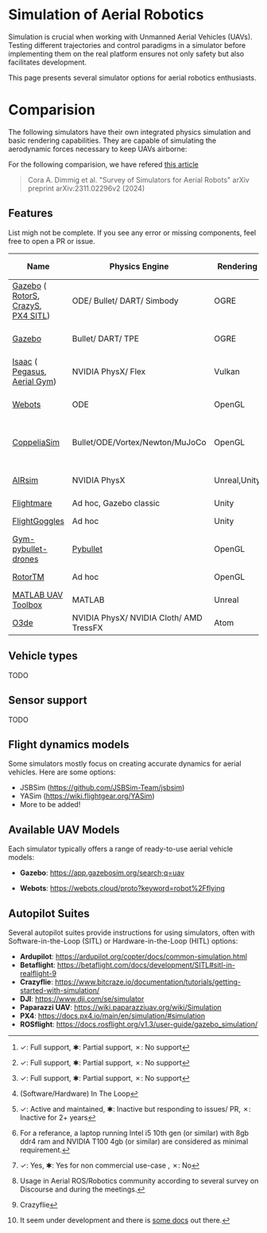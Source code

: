 # Simulation of Aerial Robotics

Simulation is crucial when working with Unmanned Aerial Vehicles (UAVs). Testing different trajectories and control paradigms in a simulator before implementing them on the real platform ensures not only safety but also facilitates development.

This page presents several simulator options for aerial robotics enthusiasts.

# Comparision

The following simulators have their own integrated physics simulation and basic rendering capabilities. They are capable of simulating the aerodynamic forces necessary to keep UAVs airborne:

For the following comparision, we have refered [this article](https://arxiv.org/pdf/2311.02296.pdf)
> Cora A. Dimmig et al. "Survey of Simulators for Aerial Robots" arXiv preprint arXiv:2311.02296v2 (2024)

## Features

List migh not be complete. If you see any error or missing components, feel free to open a PR or issue.


| Name | Physics Engine | Rendering | Linux[^1] | Windows[^1] | MacOS[^1] | Interface | (S/H)ITL[^6] | Active[^2] | Hardware requirement[^3] | Licence | Open source[^4] | Interest [^5] |
| -------------------------------------------------- | -------------------------- | --------- | --------- | --------- | ----- | -------------- | ------------------ | ------ | -------------------- | -------- | ----------- | -------------- |
|[Gazebo](https://classic.gazebosim.org/) (<br/>[RotorS](https://github.com/ethz-asl/rotors_simulator), <br/> [CrazyS](https://github.com/gsilano/CrazyS), <br/> [PX4 SITL](https://docs.px4.io/v1.12/en/simulation/gazebo.html#gazebo-simulation)) | ODE/ Bullet/ DART/ Simbody | OGRE | ✓ <br/>( ✓ <br/> ✓ <br/> ✓ )| ✱ <br/>( ✗ <br/> ✗ <br/> ✗)| ✓ <br/>( ✗ <br/> ✗ <br/> ✗ )| ROS 1/2, C++, RL | PX4, ArduPilot, CF[^7] | ✓ <br/>( ✗ <br/> ✱ <br/> ✗ ) | minimal/decent |Apache 2.0| ✓ | High |
|[Gazebo](https://gazebosim.org/) | Bullet/ DART/ TPE | OGRE | ✓ | ✱ | ✓ | ROS 1/2, C++, Python, RL | PX4, ArduPilot, CF | ✓ | minimal/decent |Apache 2.0| ✓ | High |
|[Isaac](https://developer.nvidia.com/isaac-sim) (<br/>[Pegasus](https://pegasussimulator.github.io/), <br/>[Aerial Gym](https://github.com/ntnu-arl/aerial_gym_simulator)) | NVIDIA PhysX/ Flex | Vulkan | ✓ | ✗ | ✗ | ROS 1/2, Python, RL | Pegasus: PX4 | ✓ | high/demanding |[NVIDIA OMNIVERSE](https://docs.omniverse.nvidia.com/isaacsim/latest/common/NVIDIA_Omniverse_License_Agreement.html)<br/>(BSD 3)| ✗ <br/> (✓ <br/> ✓) | User specific |
|[Webots](https://www.cyberbotics.com/)| ODE | OpenGL | ✓ | ✓ | ✓ | ROS 1/2, C/C++, Python, MATLAB, Java | ArduPilot, CF | ✓ | decent/high |Apache 2.0| ✓ | Developing |
|[CoppeliaSim](https://www.coppeliarobotics.com/)| Bullet/ODE/Vortex/Newton/MuJoCo | OpenGL | ✓ | ✓ | ✓ | ROS 1/2, C/C++, Python, MATLAB, Java,Lua,Octave | -- | ✓ | decent/high |GNU GPL/Commercial| ✱ | Decent |
|[AIRsim](https://github.com/microsoft/AirSim)| NVIDIA PhysX | Unreal,Unity | ✓ | ✓ | ✓ | ROS 1, C++, Python, C#, Java,RL | PX4, ArduPilot | ✗ | medium/high |MIT| ✓ | Low |
|[Flightmare](https://github.com/uzh-rpg/flightmare)| Ad hoc, Gazebo classic | Unity | ✓ | ✗ | ✗ | ROS 1, C++, RL | -- | ✗ | -- |MIT| ✓ | Low |
|[FlightGoggles](https://flightgoggles.mit.edu/)| Ad hoc | Unity | ✓ | ✱ | ✗ | ROS 1, C++ | Motion capture | ✗ | -- |MIT| ✓ | Unknown |
|[Gym-pybullet-drones](https://github.com/utiasDSL/gym-pybullet-drones)| [Pybullet](https://pybullet.org/wordpress/) | OpenGL | ✓ | ✱ | ✓ | Python, RL | Betaflight, CF | ✓ | minimal/decent/high |MIT (Pybullet: [zlib](https://github.com/bulletphysics/bullet3/blob/master/LICENSE.txt))| ✓ | High |
|[RotorTM](https://github.com/arplaboratory/RotorTM)| Ad hoc | OpenGL | ✓ | ✗ | ✗ | ROS 1, Python, MATLAB | -- | ✓ | -- |GNU GPL| ✓ | Unknown |
|[MATLAB UAV Toolbox](https://www.mathworks.com/products/uav.html)| MATLAB | Unreal | ✓ | ✓ | ✓ | ROS 2, MATLAB | PX4 | ✓ | -- |Proprietary, Commercial| ✗ | Unknown |
| [O3de](https://o3de.org/) | NVIDIA PhysX/ NVIDIA Cloth/ AMD TressFX | Atom | ✓ | ✓ | ✱ | ROS 2[^8] , C++ | unknown | ✓ | decent/high | Apache-2.0/MIT | ✓ | Developing |

[^1]: ✓: Full support,  ✱: Partial support,  ✗: No support

[^2]: ✓: Active and maintained,  ✱: Inactive but  responding to issues/ PR,  ✗: Inactive for 2+ years

[^3]: For a referance, a laptop running Intel i5 10th gen (or similar) with 8gb ddr4 ram and NVIDIA T100 4gb (or similar) are considered as minimal requirement.

[^4]: ✓: Yes,  ✱: Yes for non commercial use-case ,  ✗: No 

[^5]: Usage in Aerial ROS/Robotics community according to several survey on Discourse and during the meetings.

[^6]: (Software/Hardware) In The Loop

[^7]: Crazyflie

[^8]: It seem under development and there is [some docs](https://docs.o3de.org/docs/user-guide/interactivity/robotics/project-configuration/) out there.


## Vehicle types

TODO

## Sensor support

TODO

## Flight dynamics models

Some simulators mostly focus on creating accurate dynamics for aerial vehicles. Here are some options:

* JSBSim (https://github.com/JSBSim-Team/jsbsim)
* YASim (https://wiki.flightgear.org/YASim)
* More to be added!

## Available UAV Models

Each simulator typically offers a range of ready-to-use aerial vehicle models:

* **Gazebo**: https://app.gazebosim.org/search;q=uav

[//]: # ( Wrong link. Unable to find correct link rn. * **Isaac Sim**: https://docs.omniverse.nvidia.com/isaacsim/latest/reference_assets.html#aerial-robots)

* **Webots**: https://webots.cloud/proto?keyword=robot%2Fflying

## Autopilot Suites

Several autopilot suites provide instructions for using simulators, often with Software-in-the-Loop (SITL) or Hardware-in-the-Loop (HITL) options:

* **Ardupilot**: https://ardupilot.org/copter/docs/common-simulation.html
* **Betaflight**: https://betaflight.com/docs/development/SITL#sitl-in-realflight-9
* **Crazyflie**: https://www.bitcraze.io/documentation/tutorials/getting-started-with-simulation/
* **DJI**: https://www.dji.com/se/simulator
* **Paparazzi UAV**: https://wiki.paparazziuav.org/wiki/Simulation
* **PX4**: https://docs.px4.io/main/en/simulation/#simulation
* **ROSflight**: https://docs.rosflight.org/v1.3/user-guide/gazebo_simulation/
